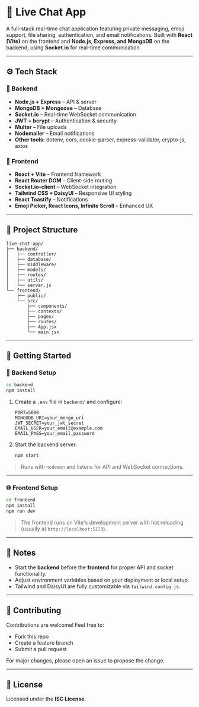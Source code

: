 # 💬 Live Chat App

A full-stack real-time chat application featuring private messaging, emoji support, file sharing, authentication, and email notifications. Built with **React (Vite)** on the frontend and **Node.js, Express, and MongoDB** on the backend, using **Socket.io** for real-time communication.

---

## ⚙️ Tech Stack

### 🔧 Backend
- **Node.js + Express** – API & server
- **MongoDB + Mongoose** – Database
- **Socket.io** – Real-time WebSocket communication
- **JWT + bcrypt** – Authentication & security
- **Multer** – File uploads
- **Nodemailer** – Email notifications
- **Other tools:** dotenv, cors, cookie-parser, express-validator, crypto-js, axios

### 🎨 Frontend
- **React + Vite** – Frontend framework
- **React Router DOM** – Client-side routing
- **Socket.io-client** – WebSocket integration
- **Tailwind CSS + DaisyUI** – Responsive UI styling
- **React Toastify** – Notifications
- **Emoji Picker, React Icons, Infinite Scroll** – Enhanced UX

---

## 📁 Project Structure

```
live-chat-app/
├── backend/
│   ├── controller/
│   ├── database/
│   ├── middleware/
│   ├── models/
│   ├── routes/
│   ├── utils/
│   └── server.js
└── frontend/
    ├── public/
    └── src/
        ├── components/
        ├── contexts/
        ├── pages/
        ├── routes/
        ├── App.jsx
        └── main.jsx
```

---

## 🚀 Getting Started

### 📌 Backend Setup

```bash
cd backend
npm install
```

1. Create a `.env` file in `backend/` and configure:
   ```env
   PORT=5000
   MONGODB_URI=your_mongo_uri
   JWT_SECRET=your_jwt_secret
   EMAIL_USER=your_email@example.com
   EMAIL_PASS=your_email_password
   ```

2. Start the backend server:
   ```bash
   npm start
   ```

> Runs with `nodemon` and listens for API and WebSocket connections.

---

### 🌐 Frontend Setup

```bash
cd frontend
npm install
npm run dev
```

> The frontend runs on Vite's development server with hot reloading (usually at `http://localhost:5173`).

---

## 📝 Notes

- Start the **backend** before the **frontend** for proper API and socket functionality.
- Adjust environment variables based on your deployment or local setup.
- Tailwind and DaisyUI are fully customizable via `tailwind.config.js`.

---

## 🤝 Contributing

Contributions are welcome! Feel free to:
- Fork this repo
- Create a feature branch
- Submit a pull request

For major changes, please open an issue to propose the change.

---

## 📜 License

Licensed under the **ISC License**.

